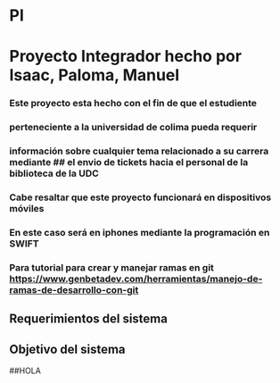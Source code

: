 # PI
# Proyecto Integrador hecho por Isaac, Paloma, Manuel

### Este proyecto esta hecho con el fin de que el estudiente 
### perteneciente a la universidad de colima pueda requerir
### información sobre cualquier tema relacionado a su carrera mediante ## el envio de tickets hacia el personal de la biblioteca de la UDC

### Cabe resaltar que este proyecto funcionará en dispositivos móviles
### En este caso será en iphones mediante la programación en SWIFT

### Para tutorial para crear y manejar ramas en git https://www.genbetadev.com/herramientas/manejo-de-ramas-de-desarrollo-con-git

## Requerimientos del sistema

## Objetivo del sistema

##HOLA